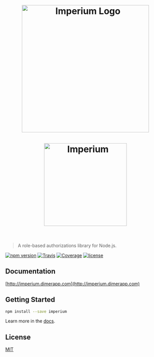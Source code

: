 <h1 align="center"><br><img src="https://user-images.githubusercontent.com/904724/32060625-969d8f74-ba6f-11e7-8f4e-29c9fdf3da33.gif" width="400" alt="Imperium Logo"/><br><br><img src="https://user-images.githubusercontent.com/904724/32060809-2873e68c-ba70-11e7-881b-53ade21cef8d.png" width="260" alt="Imperium"/><br><br></h1>

> A role-based authorizations library for Node.js.

[![npm version](https://img.shields.io/npm/v/imperium.svg)](https://www.npmjs.com/package/imperium)
[![Travis](https://img.shields.io/travis/cmty/imperium/master.svg)](https://travis-ci.org/cmty/imperium)
[![Coverage](https://img.shields.io/codecov/c/github/cmty/imperium/master.svg)](https://codecov.io/gh/cmty/imperium)
[![license](https://img.shields.io/github/license/cmty/imperium.svg)](https://github.com/cmty/imperium/blob/master/LICENSE.md)

## Documentation

[http://imperium.dimerapp.com](http://imperium.dimerapp.com)

## Getting Started

```bash
npm install --save imperium
```

Learn more in the [docs](http://imperium.dimerapp.com/docs/master/installation).

## License

[MIT](https://github.com/cmty/imperium/blob/master/LICENSE.md)
